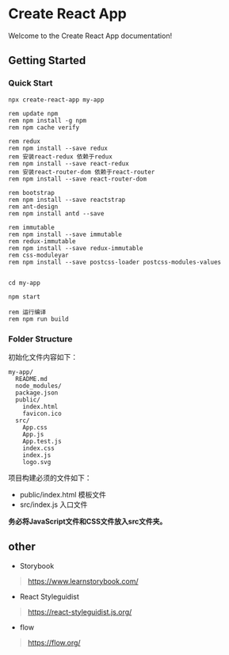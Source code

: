 # Create React App
Welcome to the Create React App documentation!
## Getting Started

### Quick Start

```CMD
npx create-react-app my-app

rem update npm
rem npm install -g npm
rem npm cache verify

rem redux
rem npm install --save redux
rem 安装react-redux 依赖于redux
rem npm install --save react-redux
rem 安装react-router-dom 依赖于react-router
rem npm install --save react-router-dom

rem bootstrap
rem npm install --save reactstrap
rem ant-design
rem npm install antd --save

rem immutable
rem npm install --save immutable
rem redux-immutable
rem npm install --save redux-immutable
rem css-moduleyar
rem npm install --save postcss-loader postcss-modules-values


cd my-app

npm start

rem 运行编译
rem npm run build
```

### Folder Structure
初始化文件内容如下：
```
my-app/
  README.md
  node_modules/
  package.json
  public/
    index.html
    favicon.ico
  src/
    App.css
    App.js
    App.test.js
    index.css
    index.js
    logo.svg
```
项目构建必须的文件如下：
- public/index.html 模板文件
- src/index.js 入口文件

**务必将JavaScript文件和CSS文件放入src文件夹。**


## other
- Storybook
> https://www.learnstorybook.com/
- React Styleguidist
> https://react-styleguidist.js.org/
- flow
> https://flow.org/